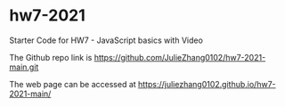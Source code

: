 # hw7-2021
Starter Code for HW7 - JavaScript basics with Video

The Github repo link is https://github.com/JulieZhang0102/hw7-2021-main.git

The web page can be accessed at https://juliezhang0102.github.io/hw7-2021-main/
